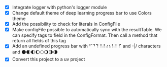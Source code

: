 - [X] Integrate logger with python's logger module
- [X] Change default theme of deep learning progress bar to use Colors theme
- [X] Add the possibility to check for literals in ConfigFile
- [X] Make configFile possible to automatically sync with the resultTable. We can specify tags to field in the ConfigFormat. Then call a method that return all fields of this tag
- [X] Add an undefined progress bar with ⠋⠙⠹⠸⠼⠴⠦⠧⠇⠏ and -\|/ characters and 🌑🌒🌓🌔🌕🌖🌗🌘
- [X] Convert this project to a uv project